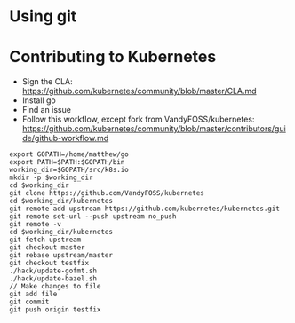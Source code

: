 # Using git

# Contributing to Kubernetes
* Sign the CLA: https://github.com/kubernetes/community/blob/master/CLA.md
* Install go
* Find an issue
* Follow this workflow, except fork from VandyFOSS/kubernetes: https://github.com/kubernetes/community/blob/master/contributors/guide/github-workflow.md

```
export GOPATH=/home/matthew/go
export PATH=$PATH:$GOPATH/bin
working_dir=$GOPATH/src/k8s.io
mkdir -p $working_dir
cd $working_dir
git clone https://github.com/VandyFOSS/kubernetes
cd $working_dir/kubernetes
git remote add upstream https://github.com/kubernetes/kubernetes.git
git remote set-url --push upstream no_push
git remote -v
cd $working_dir/kubernetes
git fetch upstream
git checkout master
git rebase upstream/master
git checkout testfix
./hack/update-gofmt.sh
./hack/update-bazel.sh
// Make changes to file
git add file
git commit
git push origin testfix
```
